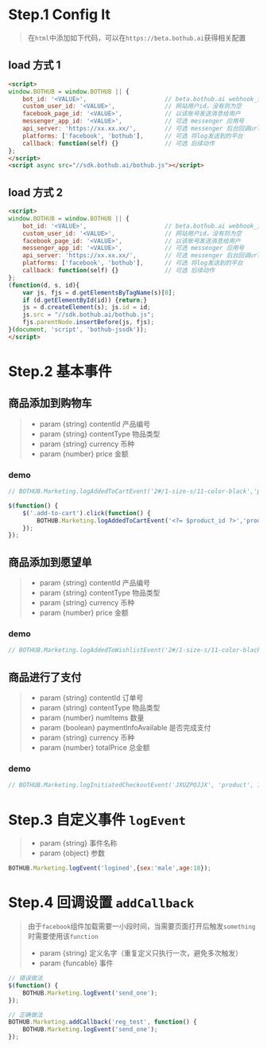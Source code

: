 # Step.1 Config It

> 在`html`中添加如下代码，可以在`https://beta.bothub.ai`获得相关配置

## load 方式 1
```html
<script>
window.BOTHUB = window.BOTHUB || {
    bot_id: '<VALUE>',                      // beta.bothub.ai webhook_id
    custom_user_id: '<VALUE>',              // 网站用户id，没有则为空
    facebook_page_id: '<VALUE>',            // 以该账号发送消息给用户
    messenger_app_id: '<VALUE>',            // 可选 messenger 应用号
    api_server: 'https://xx.xx.xx/',        // 可选 messenger 后台回调url 和 messenger_app_id 配合使用
    platforms: ['facebook', 'bothub'],      // 可选 将log发送到的平台
    callback: function(self) {}             // 可选 后续动作
};
</script>
<script async src="//sdk.bothub.ai/bothub.js"></script>
```

## load 方式 2
```html
<script>
window.BOTHUB = window.BOTHUB || {
    bot_id: '<VALUE>',                      // beta.bothub.ai webhook_id
    custom_user_id: '<VALUE>',              // 网站用户id，没有则为空
    facebook_page_id: '<VALUE>',            // 以该账号发送消息给用户
    messenger_app_id: '<VALUE>',            // 可选 messenger 应用号
    api_server: 'https://xx.xx.xx/',        // 可选 messenger 后台回调url 和 messenger_app_id 配合使用
    platforms: ['facebook', 'bothub'],      // 可选 将log发送到的平台
    callback: function(self) {}             // 可选 后续动作
};
(function(d, s, id){
    var js, fjs = d.getElementsByTagName(s)[0];
    if (d.getElementById(id)) {return;}
    js = d.createElement(s); js.id = id;
    js.src = "//sdk.bothub.ai/bothub.js";
    fjs.parentNode.insertBefore(js, fjs);
}(document, 'script', 'bothub-jssdk'));
</script>
```

# Step.2 基本事件

## 商品添加到购物车

>- param {string} contentId     产品编号
>- param {string} contentType   物品类型
>- param {string} currency      币种
>- param {number} price         金额

### demo
```js
// BOTHUB.Marketing.logAddedToCartEvent('2#/1-size-s/11-color-black','product','$','26.99');

$(function() {
    $('.add-to-cart').click(function() {
        BOTHUB.Marketing.logAddedToCartEvent('<?= $product_id ?>','product','<?= $currency ?>','<?= $price ?>');
    });
});
```

## 商品添加到愿望单

>- param {string} contentId     产品编号
>- param {string} contentType   物品类型
>- param {string} currency      币种
>- param {number} price         金额

### demo
```js
// BOTHUB.Marketing.logAddedToWishlistEvent('2#/1-size-s/11-color-black','product','$','26.99');
```

## 商品进行了支付

>- param {string} contentId                 订单号
>- param {string} contentType               物品类型
>- param {number} numItems                  数量
>- param {boolean} paymentInfoAvailable     是否完成支付
>- param {string} currency                  币种
>- param {number} totalPrice                总金额

### demo
```js
// BOTHUB.Marketing.logInitiatedCheckoutEvent('JXUZPOJJX', 'product', 1, true, '$', '35.98');
```

# Step.3 自定义事件 `logEvent`

>- param {string}       事件名称
>- param {object}       参数

```js
BOTHUB.Marketing.logEvent('logined',{sex:'male',age:18});
```

# Step.4 回调设置 `addCallback`

> 由于`facebook`组件加载需要一小段时间，当需要页面打开后触发`something`时需要使用该`function`
>- param {string}     定义名字（重复定义只执行一次，避免多次触发）
>- param {funcable}    事件

```js
// 错误做法
$(function() {
    BOTHUB.Marketing.logEvent('send_one');
});

// 正确做法
BOTHUB.Marketing.addCallback('reg_test', function() {
    BOTHUB.Marketing.logEvent('send_one');
});
```
